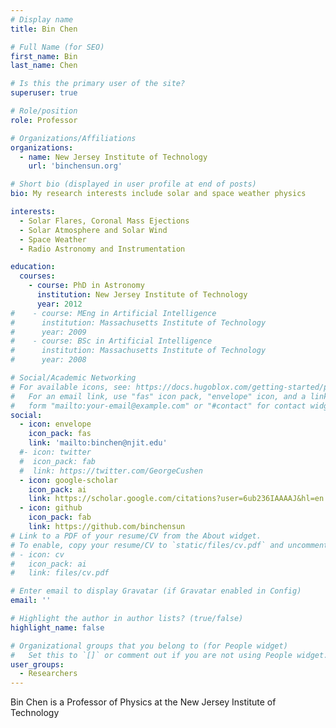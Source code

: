 ```yaml
---
# Display name
title: Bin Chen

# Full Name (for SEO)
first_name: Bin
last_name: Chen

# Is this the primary user of the site?
superuser: true

# Role/position
role: Professor

# Organizations/Affiliations
organizations:
  - name: New Jersey Institute of Technology
    url: 'binchensun.org'

# Short bio (displayed in user profile at end of posts)
bio: My research interests include solar and space weather physics

interests:
  - Solar Flares, Coronal Mass Ejections
  - Solar Atmosphere and Solar Wind
  - Space Weather
  - Radio Astronomy and Instrumentation

education:
  courses:
    - course: PhD in Astronomy
      institution: New Jersey Institute of Technology
      year: 2012
#    - course: MEng in Artificial Intelligence
#      institution: Massachusetts Institute of Technology
#      year: 2009
#    - course: BSc in Artificial Intelligence
#      institution: Massachusetts Institute of Technology
#      year: 2008

# Social/Academic Networking
# For available icons, see: https://docs.hugoblox.com/getting-started/page-builder/#icons
#   For an email link, use "fas" icon pack, "envelope" icon, and a link in the
#   form "mailto:your-email@example.com" or "#contact" for contact widget.
social:
  - icon: envelope
    icon_pack: fas
    link: 'mailto:binchen@njit.edu'
  #- icon: twitter
  #  icon_pack: fab
  #  link: https://twitter.com/GeorgeCushen
  - icon: google-scholar
    icon_pack: ai
    link: https://scholar.google.com/citations?user=6ub236IAAAAJ&hl=en
  - icon: github
    icon_pack: fab
    link: https://github.com/binchensun
# Link to a PDF of your resume/CV from the About widget.
# To enable, copy your resume/CV to `static/files/cv.pdf` and uncomment the lines below.
# - icon: cv
#   icon_pack: ai
#   link: files/cv.pdf

# Enter email to display Gravatar (if Gravatar enabled in Config)
email: ''

# Highlight the author in author lists? (true/false)
highlight_name: false

# Organizational groups that you belong to (for People widget)
#   Set this to `[]` or comment out if you are not using People widget.
user_groups:
  - Researchers
---
```


Bin Chen is a Professor of Physics at the New Jersey Institute of Technology
